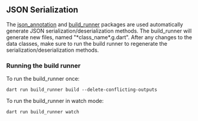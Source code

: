 ## JSON Serialization

The [json_annotation](https://pub.dev/packages/json_annotation) and [build_runner](https://pub.dev/packages/build_runner) packages are used automatically generate JSON serialization/deserialization methods. The build_runner will generate new files, named "\*class_name\*.g.dart". After any changes to the data classes, make sure to run the build runner to regenerate the serialization/deserialization methods.

### Running the build runner

To run the build_runner once:

```
dart run build_runner build --delete-conflicting-outputs
```

To run the build_runner in watch mode:

```
dart run build_runner watch
```